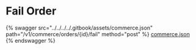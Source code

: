 # Fail Order

{% swagger src="../../../../.gitbook/assets/commerce.json" path="/v1/commerce/orders/{id}/fail" method="post" %}
[commerce.json](../../../../.gitbook/assets/commerce.json)
{% endswagger %}
